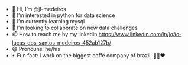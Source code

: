 - 👋 Hi, I’m @jl-medeiros
- 👀 I’m interested in python for data science
- 🌱 I’m currently learning mysql
- 💞️ I’m looking to collaborate on new data challenges
- 📫 How to reach me by my linkedin https://www.linkedin.com/in/joão-lucas-dos-santos-medeiros-452ab127b/
- 😄 Pronouns: he/his
- ⚡ Fun fact: i work on the biggest coffe company of brazil. 💛💚❤️

<!---
jl-medeiros/jl-medeiros is a ✨ special ✨ repository because its `README.md` (this file) appears on your GitHub profile.
You can click the Preview link to take a look at your changes.
--->
